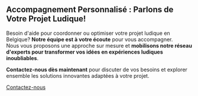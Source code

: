## Accompagnement Personnalisé : Parlons de Votre Projet Ludique!

Besoin d'aide pour coordonner ou optimiser votre projet ludique en Belgique? **Notre équipe est à
votre écoute** pour vous accompagner.  
Nous vous proposons une approche sur mesure et **mobilisons notre réseau d'experts pour transformer
vos idées en expériences ludiques inoubliables**.

**Contactez-nous dès maintenant** pour discuter de vos besoins et explorer ensemble les solutions
innovantes adaptées à votre projet.

<div class="center intrinsic"><a href="/fr/contact/" class="reset button box bold" style="--padding:0.75rem 1.5rem">Contactez-nous</a></div>
